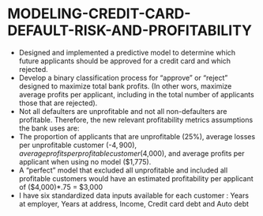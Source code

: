 # MODELING-CREDIT-CARD-DEFAULT-RISK-AND-PROFITABILITY

* Designed and implemented a predictive model to determine which future applicants should be approved for a credit card and which rejected. 
* Develop a binary classification process for “approve” or “reject” designed to maximize total bank profits. (In other wors, maximize average profits per applicant, including in the total number of applicants those that are rejected).
* Not all defaulters are unprofitable and not all non-defaulters are profitable. Therefore, the new relevant profitability metrics assumptions the bank uses are:
* The proportion of applicants that are unprofitable (25%), average losses per unprofitable customer (-$4,900), average profits per profitable customer ($4,000), and average profits per applicant when using no model ($1,775). 
* A “perfect” model that excluded all unprofitable and included all profitable customers would have an estimated profitability per applicant of ($4,000)*.75 = $3,000
* I have six standardized data inputs available for each customer : Years at employer, Years at address, Income, Credit card debt and Auto debt
